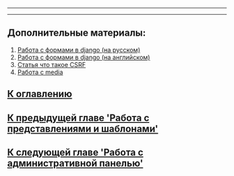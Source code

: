 







***
***

## Дополнительные материалы:
1. [Работа с формами в django (на русском)](https://django.fun/docs/django/5.0/topics/forms/)
2. [Работа с формами в django (на английском)](https://docs.djangoproject.com/en/5.0/ref/forms/)
3. [Статья что такое CSRF](https://habr.com/ru/companies/banki/articles/759058/)
4. [Работа с media](https://django.fun/qa/372488/)


## [К оглавлению](README.md)
## [К предыдущей главе 'Работа с представлениями и шаблонами'](3_Working_with_views_and_templates.md)
## [К следующей главе 'Работа с административной панелью'](5_Working_with_the_Administrative_Panel.md)